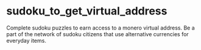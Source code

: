 # sudoku_to_get_virtual_address
Complete sudoku puzzles to earn access to a monero virtual address. Be a part of the network of sudoku citizens that use alternative currencies for everyday items.
